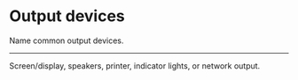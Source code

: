 # Output devices

Name common output devices.

---

Screen/display, speakers, printer, indicator lights, or network output.